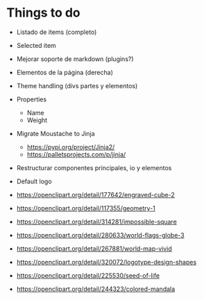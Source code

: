# Things to do

- Listado de items (completo)
- Selected item
- Mejorar soporte de markdown (plugins?)
- Elementos de la página (derecha)
- Theme handling (divs partes y elementos)
- Properties
  - Name
  - Weight
- Migrate Moustache to Jinja
  - https://pypi.org/project/Jinja2/
  - https://palletsprojects.com/p/jinja/
- Restructurar componentes principales, io y elementos

- Default logo  
- https://openclipart.org/detail/177642/engraved-cube-2
- https://openclipart.org/detail/117355/geometry-1
- https://openclipart.org/detail/314281/impossible-square
- https://openclipart.org/detail/280633/world-flags-globe-3
- https://openclipart.org/detail/267881/world-map-vivid
- https://openclipart.org/detail/320072/logotype-design-shapes
- https://openclipart.org/detail/225530/seed-of-life
- https://openclipart.org/detail/244323/colored-mandala
